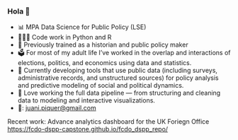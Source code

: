 ### Hola 👋

- 📊 MPA Data Science for Public Policy (LSE)
- 🧑🏼‍💻 Code work in Python and R
- 📖 Previously trained as a historian and public policy maker
- 🗳️ For most of my adult life I’ve worked in the overlap and interactions of elections, politics, and economics using data and statistics.
- 🔭  Currently developing tools that use public data (including surveys, administrative records, and unstructured sources) for policy analysis and predictive modeling of social and political dynamics.
- 🪈 Love working the full data pipeline — from structuring and cleaning data to modeling and interactive visualizations.
- 📧: juani.piquer@gmail.com

Recent work: Advance analytics dashboard for the UK Foriegn Office https://fcdo-dspp-capstone.github.io/fcdo_dspp_repo/
